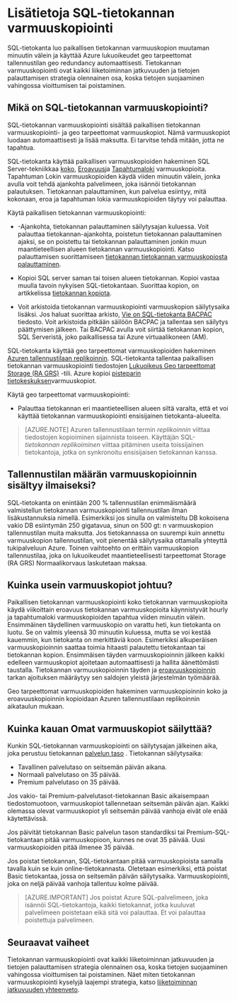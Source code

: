 <properties
   pageTitle="SQL-tietokannan varmuuskopiointi - automaattisen ja geo tarpeettomat | Microsoft Azure" 
   description="SQL-tietokanta luo paikallisen tietokannan varmuuskopion viiden minuutin välein ja käyttää Azure lukuoikeudet geo tarpeettomat tallennuspaikkaa (RA GRS) tarjoaa geo luotettavuutta automaattisesti. "
   services="sql-database"
   documentationCenter=""
   authors="CarlRabeler"
   manager="jhubbard"
   editor="monicar"/>

<tags
   ms.service="sql-database"
   ms.devlang="NA"
   ms.topic="article"
   ms.tgt_pltfrm="NA"
   ms.workload="NA"
   ms.date="10/20/2016"
   ms.author="carlrab;barbkess"/>

<!------------------
This topic is annotated with TEMPLATE guidelines for FEATURE TOPICS.


Metadata guidelines

pageTitle
    60 characters or less. Includes name of the feature - primary benefit. Not the same as H1. Its 60 characters or fewer including all characters between the quotes and the Microsoft Azure site identifier.

description
    115-145 characters. Duplicate of the first sentence in the introduction. This is the abstract of the article that displays under the title when searching in Bing or Google. 

    Example: "SQL Database automatically creates a local database backup every few minutes and uses Azure read-access geo-redundant storage for geo-redundancy."
------------------>

<!----------------

TEMPLATE GUIDELINES for feature topics

The Feature Topic is a one-pager (ok, sometimes longer) that explains a capability of the product or service. It explains what the capability is and characteristics of the capability.  

It is a "learning" topic, not an action topic.

DO explain this:
    • Definition of the feature terminology.  i.e., What is a database backup?
    • Characteristics and capabilities of the feature. (How the feature works)
    • Common uses with links to overview topics that recommend when to use the feature.
    • Reference specifications (Limitations and Restrictions, Permissions, General Remarks, etc.)
    • Next Steps with links to related overviews, features, and tasks.

DON'T explain this:
    • How to steps for using the feature (Tasks)
    • How to solve business problems that incorporate the feature (Overviews)
------------------->

<!------------------
GUIDELINES for the H1 
    
    The H1 should answer the question "What is in this topic?" Write the H1 heading in conversational language and use search key words as much as possible. Since this is a learning topic, make sure the title indicates that and doesn't mislead people to think this will tell them how to do tasks.  
    
    To help people understand this is a learning topic and not an action topic, start the title with "Learn about ... "

    Heading must use an industry standard term. If your feature is a proprietary name like "Elastic database pools", use a synonym. For example:    "Learn about elastic database pools for multi-tenant databases". In this case multi-tenant database is the industry-standard term that will be an anchor for finding the topic.

-------------------->

# <a name="learn-about-sql-database-backups"></a>Lisätietoja SQL-tietokannan varmuuskopiointi

<!------------------
    GUIDELINES for introduction
    
    The introduction is 1-2 sentences.  It is optimized for search and sets proper expectations about what to expect in the article. It should contain the top key words that you are using throughout the article.The introduction should be brief and to the point of what the feature is, what it is used for, and what's in the article. 

    If the introduction is short enough, your article can pop to the top in Google Instant Answers.

    In this example:
    
 

Sentence #1 Explains what the article will cover, which is what the feature is or does. This is also the metadata description. 
    SQL Database automatically creates a local database backup every five minutes and uses Azure read-access geo-redundant storage (RA-GRS) to provide geo-redundancy. 

Sentence #2 Explains why I should care about this.  
    Database backups are an essential part of any business continuity and disaster recovery strategy because they protect your data from accidental corruption or deletion.

-------------------->

SQL-tietokanta luo paikallisen tietokannan varmuuskopion muutaman minuutin välein ja käyttää Azure lukuoikeudet geo tarpeettomat tallennustilan geo redundancy automaattisesti. Tietokannan varmuuskopiointi ovat kaikki liiketoiminnan jatkuvuuden ja tietojen palauttamisen strategia olennainen osa, koska tietojen suojaaminen vahingossa vioittumisen tai poistaminen. 

<!-- This image needs work, so not putting it in right now.

This diagram shows SQL Database running in the US East region. It creates a database backup every five minutes, which it stores locally to Azure Read Access Geo-redundant Storage (RA-GRS). Azure uses geo-replication to copy the database backups to a paired data center in the US West region.

![geo-restore](./media/sql-database-geo-restore/geo-restore-1.png)

-->

<!---------------
GUIDELINES for the first ## H2.

    The first ## describes what the feature encompasses and how it is used. It points to related task articles.
    
    For consistency, being the heading with "What is ... "
----------------->

## <a name="what-is-a-sql-database-backup"></a>Mikä on SQL-tietokannan varmuuskopiointi?  

<!-- 
    Explains what a SQL Database backup is and answers an important question that people want to know.
-->

SQL-tietokannan varmuuskopiointi sisältää paikallisen tietokannan varmuuskopiointi- ja geo tarpeettomat varmuuskopiot. Nämä varmuuskopiot luodaan automaattisesti ja lisää maksutta. Ei tarvitse tehdä mitään, jotta ne tapahtua.

<!----------------- 
    Explains first component of the backup feature
------------------>

SQL-tietokanta käyttää paikallisen varmuuskopioiden hakeminen SQL Server-tekniikkaa [koko](https://msdn.microsoft.com/library/ms186289.aspx), [Eroavuus](https://msdn.microsoft.com/library/ms175526.aspx )ja [Tapahtumaloki](https://msdn.microsoft.com/library/ms191429.aspx) varmuuskopioita. Tapahtuman Lokin varmuuskopioiden käydä viiden minuutin välein, jonka avulla voit tehdä ajankohta palvelimeen, joka isännöi tietokannan palautuksen. Tietokannan palauttaminen, kun palvelua esiintyy, mitä kokonaan, eroa ja tapahtuman lokia varmuuskopioiden täytyy voi palauttaa.

<!--------------- 
    Explicit list of what to do with a local backup. "Use a ..." helps people to scan the topic and find the uses quickly.
---------------->

Käytä paikallisen tietokannan varmuuskopiointi:

- -Ajankohta, tietokannan palauttaminen säilytysajan kuluessa. Voit palauttaa tietokannan-ajankohta, poistetun tietokannan palauttaminen ajaksi, se on poistettu tai tietokannan palauttaminen jonkin muun maantieteellisen alueen tietokannan varmuuskopiointi. Katso palauttamisen suorittamiseen [tietokannan tietokannan varmuuskopiosta palauttaminen](sql-database-recovery-using-backups.md).

- Kopioi SQL server saman tai toisen alueen tietokannan. Kopioi vastaa muulla tavoin nykyisen SQL-tietokantaan. Suorittaa kopion, on artikkelissa [tietokannan kopiota](sql-database-copy.md).

- Voit arkistoida tietokannan varmuuskopiointi varmuuskopion säilytysaika lisäksi. Jos haluat suorittaa arkisto, [Vie on SQL-tietokanta BACPAC](sql-database-export.md) tiedosto. Voit arkistoida pitkään säilöön BACPAC ja tallentaa sen säilytys päättymisen jälkeen. Tai BACPAC avulla voit siirtää tietokannan kopion, SQL Serveristä, joko paikallisessa tai Azure virtuaalikoneen (AM).

<!----------------- 
    Explains first component of the backup feature
------------------>

SQL-tietokanta käyttää geo tarpeettomat varmuuskopioiden hakeminen [Azuren tallennustilaan replikoinnin](../storage/storage-redundancy.md). SQL-tietokanta tallentaa paikallisen tietokannan varmuuskopiointi tiedostojen [Lukuoikeus Geo tarpeettomat Storage (RA GRS)](../storage/storage-redundancy.md#read-access-geo-redundant-storage) -tili. Azure kopioi [pisteparin tietokeskuksen](../best-practices-availability-paired-regions.md)varmuuskopiot. 

<!--------------- 
    Explicit list of what to do with a geo-redundant backup. "Use a ..." helps people to scan the topic and find the uses quickly.
---------------->

Käytä geo tarpeettomat varmuuskopiointi:

- Palauttaa tietokannan eri maantieteellisen alueen siltä varalta, että et voi käyttää tietokannan varmuuskopiointi ensisijainen tietokanta-alueelta. 

>[AZURE.NOTE] Azuren tallennustilaan termin *replikoinnin* viittaa tiedostojen kopioiminen sijainnista toiseen. Käyttäjän SQL- *tietokannan replikoiminen* viittaa pitäminen useita toissijainen tietokantoja, jotka on synkronoitu ensisijaisen tietokannan kanssa. 

<!----------------
    The next ## H2's discuss key characteristics of how the feature works. The title is in conversational language and asks the question that will be answered.
------------------->
## <a name="how-much-backup-storage-is-included-at-no-cost"></a>Tallennustilan määrän varmuuskopioinnin sisältyy ilmaiseksi?

SQL-tietokanta on enintään 200 % tallennustilan enimmäismäärä valmistellun tietokannan varmuuskopiointi tallennustilan ilman lisäkustannuksia nimellä. Esimerkiksi jos sinulla on valmisteltu DB kokoisena vakio DB esiintymän 250 gigatavua, sinun on 500 gt: n varmuuskopion tallennustilan muita maksutta. Jos tietokannassa on suurempi kuin annettu varmuuskopion tallennustilan, voit pienentää säilytysaika ottamalla yhteyttä tukipalveluun Azure. Toinen vaihtoehto on erittäin varmuuskopion tallennustilaa, joka on lukuoikeudet maantieteellisesti tarpeettomat Storage (RA GRS) Normaalikorvaus laskutetaan maksaa. 

## <a name="how-often-do-backups-happen"></a>Kuinka usein varmuuskopiot johtuu?

Paikallisen tietokannan varmuuskopiointi koko tietokannan varmuuskopioita käydä viikoittain eroavuus tietokannan varmuuskopioita käynnistyvät hourly ja tapahtumaloki varmuuskopioiden tapahtua viiden minuutin välein. Ensimmäinen täydellinen varmuuskopio on varattu heti, kun tietokanta on luotu. Se on valmis yleensä 30 minuutin kuluessa, mutta se voi kestää kauemmin, kun tietokanta on merkittäviä koon. Esimerkiksi alkuperäisen varmuuskopioinnin saattaa toimia hitaasti palautettu tietokantaan tai tietokannan kopion. Ensimmäisen täyden varmuuskopioinnin jälkeen kaikki edelleen varmuuskopiot ajoitetaan automaattisesti ja hallita äänettömästi taustalla. Tietokannan varmuuskopioinnin täyden ja [eroavuuskopioinnin](https://msdn.microsoft.com/library/ms175526.aspx) tarkan ajoituksen määräytyy sen saldojen yleistä järjestelmän työmäärää. 

Geo tarpeettomat varmuuskopioiden hakeminen varmuuskopioinnin koko ja eroavuuskopioinnin kopioidaan Azuren tallennustilaan replikoinnin aikataulun mukaan.

## <a name="how-long-do-you-keep-my-backups"></a>Kuinka kauan Omat varmuuskopiot säilyttää?

Kunkin SQL-tietokannan varmuuskopiointi on säilytysajan jälkeinen aika, joka perustuu tietokannan [palvelun taso](sql-database-service-tiers.md) . Tietokannan säilytysaika:

<!------------------

    Using a list so the information is easy to find when scanning.
------------------->

- Tavallinen palvelutaso on seitsemän päivän aikana.
- Normaali palvelutaso on 35 päivää.
- Premium palvelutaso on 35 päivää.


Jos vakio- tai Premium-palvelutasot-tietokannan Basic aikaisempaan tiedostomuotoon, varmuuskopiot tallennetaan seitsemän päivän ajan. Kaikki olemassa olevat varmuuskopiot yli seitsemän päivää vanhoja eivät ole enää käytettävissä. 

Jos päivität tietokannan Basic palvelun tason standardiksi tai Premium-SQL-tietokantaan pitää varmuuskopioon, kunnes ne ovat 35 päivää. Uusi varmuuskopioiden pitää ilmenee 35 päivää.
 
Jos poistat tietokannan, SQL-tietokantaan pitää varmuuskopioista samalla tavalla kuin se kuin online-tietokannasta. Oletetaan esimerkiksi, että poistat Basic tietokantaa, jossa on seitsemän päivän säilytysaika. Varmuuskopiointi, joka on neljä päivää vanhoja tallentuu kolme päivää.

>[AZURE.IMPORTANT]
    Jos poistat Azure SQL-palvelimeen, joka isännöi SQL-tietokantoja, kaikki tietokannat, jotka kuuluvat palvelimeen poistetaan eikä sitä voi palauttaa. Et voi palauttaa poistettuja palvelimeen.

<!-------------------
OPTIONAL section
## Best practices 
--------------------->

<!-------------------
OPTIONAL section
## General remarks
--------------------->

<!-------------------
OPTIONAL section
## Limitations and restrictions
--------------------->

<!-------------------
OPTIONAL section
## Metadata
--------------------->

<!-------------------
OPTIONAL section
## Performance
--------------------->

<!-------------------
OPTIONAL section
## Permissions
--------------------->

<!-------------------
OPTIONAL section
## Security
--------------------->

<!-------------------
GUIDELINES for Next Steps

    The last section is Next Steps. Give a next step that would be relevant to the customer after they have learned about the feature and the tasks associated with it.  Perhaps point them to one or two key scenarios that use this feature.

    You don't need to repeat links you have already given them.
--------------------->

## <a name="next-steps"></a>Seuraavat vaiheet

Tietokannan varmuuskopiointi ovat kaikki liiketoiminnan jatkuvuuden ja tietojen palauttamisen strategia olennainen osa, koska tietojen suojaaminen vahingossa vioittumisen tai poistaminen. Näet miten tietokannan varmuuskopiointi kyselyjä laajempi strategia, katso [liiketoiminnan jatkuvuuden yhteenveto](sql-database-business-continuity.md).


